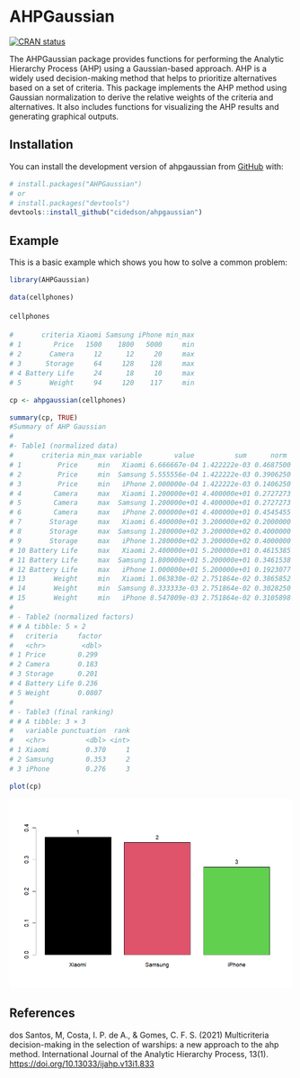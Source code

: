 # AHPGaussian

<!-- badges: start -->

[![CRAN status](https://www.r-pkg.org/badges/version/AHPGaussian)](https://CRAN.R-project.org/package=AHPGaussian)

<!-- badges: end -->

The AHPGaussian package provides functions for performing the Analytic Hierarchy Process (AHP) using a Gaussian-based approach. AHP is a widely used decision-making method that helps to prioritize alternatives based on a set of criteria. This package implements the AHP method using Gaussian normalization to derive the relative weights of the criteria and alternatives. It also includes functions for visualizing the AHP results and generating graphical outputs.

## Installation

You can install the development version of ahpgaussian from [GitHub](https://github.com/) with:

``` r
# install.packages("AHPGaussian")
# or
# install.packages("devtools")
devtools::install_github("cidedson/ahpgaussian")
```

## Example

This is a basic example which shows you how to solve a common problem:

``` r
library(AHPGaussian)
```

``` r 
data(cellphones)

cellphones 

#       criteria Xiaomi Samsung iPhone min_max
# 1        Price   1500    1800   5000     min
# 2       Camera     12      12     20     max
# 3      Storage     64     128    128     max
# 4 Battery Life     24      18     10     max
# 5       Weight     94     120    117     min
```

``` r
cp <- ahpgaussian(cellphones)
```

``` r
summary(cp, TRUE)
#Summary of AHP Gaussian
#
#- Table1 (normalized data)
#       criteria min_max variable        value          sum      norm      mean         sd    factor
# 1         Price     min   Xiaomi 6.666667e-04 1.422222e-03 0.4687500 0.3333333 0.17140086 0.5142026
# 2         Price     min  Samsung 5.555556e-04 1.422222e-03 0.3906250 0.3333333 0.17140086 0.5142026
# 3         Price     min   iPhone 2.000000e-04 1.422222e-03 0.1406250 0.3333333 0.17140086 0.5142026
# 4        Camera     max   Xiaomi 1.200000e+01 4.400000e+01 0.2727273 0.3333333 0.10497278 0.3149183
# 5        Camera     max  Samsung 1.200000e+01 4.400000e+01 0.2727273 0.3333333 0.10497278 0.3149183
# 6        Camera     max   iPhone 2.000000e+01 4.400000e+01 0.4545455 0.3333333 0.10497278 0.3149183
# 7       Storage     max   Xiaomi 6.400000e+01 3.200000e+02 0.2000000 0.3333333 0.11547005 0.3464102
# 8       Storage     max  Samsung 1.280000e+02 3.200000e+02 0.4000000 0.3333333 0.11547005 0.3464102
# 9       Storage     max   iPhone 1.280000e+02 3.200000e+02 0.4000000 0.3333333 0.11547005 0.3464102
# 10 Battery Life     max   Xiaomi 2.400000e+01 5.200000e+01 0.4615385 0.3333333 0.13507248 0.4052175
# 11 Battery Life     max  Samsung 1.800000e+01 5.200000e+01 0.3461538 0.3333333 0.13507248 0.4052175
# 12 Battery Life     max   iPhone 1.000000e+01 5.200000e+01 0.1923077 0.3333333 0.13507248 0.4052175
# 13       Weight     min   Xiaomi 1.063830e-02 2.751864e-02 0.3865852 0.3333333 0.04628057 0.1388417
# 14       Weight     min  Samsung 8.333333e-03 2.751864e-02 0.3028250 0.3333333 0.04628057 0.1388417
# 15       Weight     min   iPhone 8.547009e-03 2.751864e-02 0.3105898 0.3333333 0.04628057 0.1388417
# 
# - Table2 (normalized factors)
# # A tibble: 5 × 2
#   criteria     factor
#   <chr>         <dbl>
# 1 Price        0.299 
# 2 Camera       0.183 
# 3 Storage      0.201 
# 4 Battery Life 0.236 
# 5 Weight       0.0807
# 
# - Table3 (final ranking)
# # A tibble: 3 × 3
#   variable punctuation  rank
#   <chr>          <dbl> <int>
# 1 Xiaomi         0.370     1
# 2 Samsung        0.353     2
# 3 iPhone         0.276     3
```


```r
plot(cp)
```
![](man/figures/ahpgaussian-1.png)

## References

dos Santos, M, Costa, I. P. de A., & Gomes, C. F. S. (2021) Multicriteria decision-making in the selection of warships: a new approach to the ahp method. International Journal of the Analytic Hierarchy Process, 13(1). <https://doi.org/10.13033/ijahp.v13i1.833>
